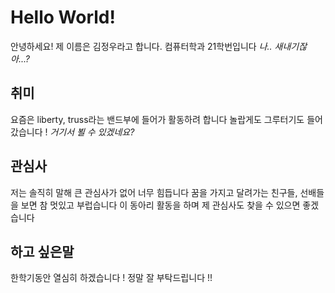 # Hello World!
안녕하세요! 제 이름은 김정우라고 합니다. 컴퓨터학과 21학번입니다
*나.. 새내기잖아...?*

## 취미
요즘은 liberty, truss라는 밴드부에 들어가 활동하려 합니다
놀랍게도 그루터기도 들어갔습니다 !
*거기서 뵐 수 있겠네요?*

## 관심사
저는 솔직히 말해 큰 관심사가 없어 너무 힘듭니다
꿈을 가지고 달려가는 친구들, 선배들을 보면 참 멋있고 부럽습니다
이 동아리 활동을 하며 제 관심사도 찾을 수 있으면 좋겠습니다

## 하고 싶은말
한학기동안 열심히 하겠습니다 ! 정말 잘 부탁드립니다 !!